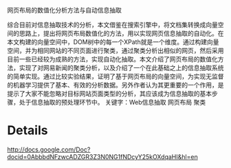 网页布局的数值化分析方法与自动信息抽取

综合目前对信息抽取技术的分析，本文借鉴在搜索引擎中，将文档集转换成向量空间的思路上，提出将网页布局数值化的方法，用以实现网页信息抽取的自动化。在本文构建的向量空间中，DOM树中的每一个XPath就是一个维度。通过构建向量空间，并为相同网站的不同页面进行聚类，通过聚类分析出相似的网页，然后采用目前一些已经较为成熟的方法，实现自动化抽取。本文介绍了网页布局的数值化方法，实现了对网易新闻的聚类分析，以及介绍了一个在此基础之上的信息抽取系统的简单实现。通过比较实验结果，证明了基于网页布局的向量空间，为实现无监督的机器学习提供了基本、有效的分析数据。另外作者认为其更重要的一个作用，是提示了大家不能忽略对目标网站页面类型的分析，其应该成为信息抽取的基本步骤，处于信息抽取的预处理环节中。
关键字：Web信息抽取 网页布局 聚类

# Details #
http://docs.google.com/Doc?docid=0AbbbdNFzwcADZGR3Z3N0NG1fNDcyY25kOXdqaHI&hl=en